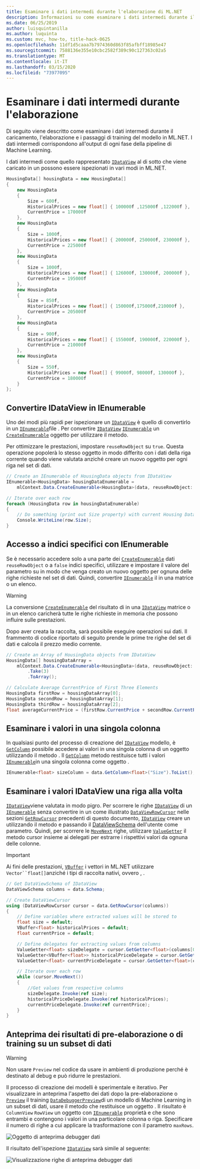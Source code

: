 ```yaml
---
title: Esaminare i dati intermedi durante l'elaborazione di ML.NET
description: Informazioni su come esaminare i dati intermedi durante il caricamento della pipeline di Machine Learning di ML.NET, l'elaborazione e i passaggi di training del modello in ML.NET.
ms.date: 06/25/2019
author: luisquintanilla
ms.author: luquinta
ms.custom: mvc, how-to, title-hack-0625
ms.openlocfilehash: 11df1d5caaa7b7974360d863f85afbff18985e47
ms.sourcegitcommit: 7588136e355e10cbc2582f389c90c127363c02a5
ms.translationtype: MT
ms.contentlocale: it-IT
ms.lasthandoff: 03/15/2020
ms.locfileid: "73977095"
---
```

# <a name="inspect-intermediate-data-during-processing"></a>Esaminare i dati intermedi durante l'elaborazione

Di seguito viene descritto come esaminare i dati intermedi durante il caricamento, l'elaborazione e i passaggi di training del modello in ML.NET. I dati intermedi corrispondono all'output di ogni fase della pipeline di Machine Learning.

I dati intermedi come quello rappresentato [`IDataView`](xref:Microsoft.ML.IDataView) al di sotto che viene caricato in un possono essere ispezionati in vari modi in ML.NET.

```csharp
HousingData[] housingData = new HousingData[]
{
    new HousingData
    {
        Size = 600f,
        HistoricalPrices = new float[] { 100000f ,125000f ,122000f },
        CurrentPrice = 170000f
    },
    new HousingData
    {
        Size = 1000f,
        HistoricalPrices = new float[] { 200000f, 250000f, 230000f },
        CurrentPrice = 225000f
    },
    new HousingData
    {
        Size = 1000f,
        HistoricalPrices = new float[] { 126000f, 130000f, 200000f },
        CurrentPrice = 195000f
    },
    new HousingData
    {
        Size = 850f,
        HistoricalPrices = new float[] { 150000f,175000f,210000f },
        CurrentPrice = 205000f
    },
    new HousingData
    {
        Size = 900f,
        HistoricalPrices = new float[] { 155000f, 190000f, 220000f },
        CurrentPrice = 210000f
    },
    new HousingData
    {
        Size = 550f,
        HistoricalPrices = new float[] { 99000f, 98000f, 130000f },
        CurrentPrice = 180000f
    }
};
```

## <a name="convert-idataview-to-ienumerable"></a>Convertire IDataView in IEnumerable

Uno dei modi più rapidi per ispezionare un [`IDataView`](xref:Microsoft.ML.IDataView) è quello di convertirlo in un [`IEnumerable`](xref:System.Collections.Generic.IEnumerable%601)file . Per convertire [`IDataView`](xref:Microsoft.ML.IDataView) [`IEnumerable`](xref:System.Collections.Generic.IEnumerable%601) un [`CreateEnumerable`](xref:Microsoft.ML.DataOperationsCatalog.CreateEnumerable*) oggetto per utilizzare il metodo.

Per ottimizzare le prestazioni, impostare `reuseRowObject` su `true`. Questa operazione popolerà lo stesso oggetto in modo differito con i dati della riga corrente quando viene valutata anziché creare un nuovo oggetto per ogni riga nel set di dati.

```csharp
// Create an IEnumerable of HousingData objects from IDataView
IEnumerable<HousingData> housingDataEnumerable =
    mlContext.Data.CreateEnumerable<HousingData>(data, reuseRowObject: true);

// Iterate over each row
foreach (HousingData row in housingDataEnumerable)
{
    // Do something (print out Size property) with current Housing Data object being evaluated
    Console.WriteLine(row.Size);
}
```

## <a name="accessing-specific-indices-with-ienumerable"></a>Accesso a indici specifici con IEnumerable

Se è necessario accedere solo a una parte dei [`CreateEnumerable`](xref:Microsoft.ML.DataOperationsCatalog.CreateEnumerable*) dati `reuseRowObject` o a `false` indici specifici, utilizzare e impostare il valore del parametro su in modo che venga creato un nuovo oggetto per ognuna delle righe richieste nel set di dati. Quindi, convertire [`IEnumerable`](xref:System.Collections.Generic.IEnumerable%601) il in una matrice o un elenco.

> [!WARNING]
> La conversione [`CreateEnumerable`](xref:Microsoft.ML.DataOperationsCatalog.CreateEnumerable*) del risultato di in una [`IDataView`](xref:Microsoft.ML.IDataView) matrice o in un elenco caricherà tutte le righe richieste in memoria che possono influire sulle prestazioni.

Dopo aver creata la raccolta, sarà possibile eseguire operazioni sui dati. Il frammento di codice riportato di seguito prende le prime tre righe del set di dati e calcola il prezzo medio corrente.

```csharp
// Create an Array of HousingData objects from IDataView
HousingData[] housingDataArray =
    mlContext.Data.CreateEnumerable<HousingData>(data, reuseRowObject: false)
        .Take(3)
        .ToArray();

// Calculate Average CurrentPrice of First Three Elements
HousingData firstRow = housingDataArray[0];
HousingData secondRow = housingDataArray[1];
HousingData thirdRow = housingDataArray[2];
float averageCurrentPrice = (firstRow.CurrentPrice + secondRow.CurrentPrice + thirdRow.CurrentPrice) / 3;
```

## <a name="inspect-values-in-a-single-column"></a>Esaminare i valori in una singola colonna

In qualsiasi punto del processo di creazione del [`IDataView`](xref:Microsoft.ML.IDataView) modello, è [`GetColumn`](xref:Microsoft.ML.Data.ColumnCursorExtensions.GetColumn*) possibile accedere ai valori in una singola colonna di un oggetto utilizzando il metodo . Il [`GetColumn`](xref:Microsoft.ML.Data.ColumnCursorExtensions.GetColumn*) metodo restituisce tutti i valori [`IEnumerable`](xref:System.Collections.Generic.IEnumerable%601)in una singola colonna come oggetto .

```csharp
IEnumerable<float> sizeColumn = data.GetColumn<float>("Size").ToList();
```

## <a name="inspect-idataview-values-one-row-at-a-time"></a>Esaminare i valori IDataView una riga alla volta

[`IDataView`](xref:Microsoft.ML.IDataView)viene valutata in modo pigro. Per scorrere le righe [`IDataView`](xref:Microsoft.ML.IDataView) di un [`IEnumerable`](xref:System.Collections.Generic.IEnumerable%601) senza convertire in un come illustrato [`DataViewRowCursor`](xref:Microsoft.ML.DataViewRowCursor) nelle sezioni [`GetRowCursor`](xref:Microsoft.ML.IDataView.GetRowCursor*) precedenti di questo documento, [`IDataView`](xref:Microsoft.ML.IDataView) creare un utilizzando il metodo e passando il [DataViewSchema](xref:Microsoft.ML.DataViewSchema) dell'utente come parametro. Quindi, per scorrere le [`MoveNext`](xref:Microsoft.ML.DataViewRowCursor.MoveNext*) righe, utilizzare [`ValueGetter`](xref:Microsoft.ML.ValueGetter%601) il metodo cursor insieme ai delegati per estrarre i rispettivi valori da ognuna delle colonne.

> [!IMPORTANT]
> Ai fini delle prestazioni, [`VBuffer`](xref:Microsoft.ML.Data.VBuffer%601) i vettori in ML.NET utilizzare `Vector``float[]`anziché i tipi di raccolta nativi, ovvero , .

```csharp
// Get DataViewSchema of IDataView
DataViewSchema columns = data.Schema;

// Create DataViewCursor
using (DataViewRowCursor cursor = data.GetRowCursor(columns))
{
    // Define variables where extracted values will be stored to
    float size = default;
    VBuffer<float> historicalPrices = default;
    float currentPrice = default;

    // Define delegates for extracting values from columns
    ValueGetter<float> sizeDelegate = cursor.GetGetter<float>(columns[0]);
    ValueGetter<VBuffer<float>> historicalPriceDelegate = cursor.GetGetter<VBuffer<float>>(columns[1]);
    ValueGetter<float> currentPriceDelegate = cursor.GetGetter<float>(columns[2]);

    // Iterate over each row
    while (cursor.MoveNext())
    {
        //Get values from respective columns
        sizeDelegate.Invoke(ref size);
        historicalPriceDelegate.Invoke(ref historicalPrices);
        currentPriceDelegate.Invoke(ref currentPrice);
    }
}
```

## <a name="preview-result-of-pre-processing-or-training-on-a-subset-of-the-data"></a>Anteprima dei risultati di pre-elaborazione o di training su un subset di dati

> [!WARNING]
> Non usare `Preview` nel codice da usare in ambienti di produzione perché è destinato al debug e può ridurre le prestazioni.

Il processo di creazione dei modelli è sperimentale e iterativo. Per visualizzare in anteprima l'aspetto dei dati dopo la pre-elaborazione o [`Preview`](xref:Microsoft.ML.DebuggerExtensions.Preview*) il training [`DataDebuggerPreview`](xref:Microsoft.ML.Data.DataDebuggerPreview)di un modello di Machine Learning in un subset di dati, usare il metodo che restituisce un oggetto . Il risultato è `ColumnView` `RowView` un oggetto con [`IEnumerable`](xref:System.Collections.Generic.IEnumerable%601) proprietà e che sono entrambi e contengono i valori in una particolare colonna o riga. Specificare il numero di righe a cui applicare la trasformazione con il parametro `maxRows`.

![Oggetto di anteprima debugger dati](./media/inspect-intermediate-data-ml-net/data-debugger-preview-01.png)

Il risultato dell'ispezione [`IDataView`](xref:Microsoft.ML.IDataView) sarà simile al seguente:

![Visualizzazione righe di anteprima debugger dati](./media/inspect-intermediate-data-ml-net/data-debugger-preview-02.png)
